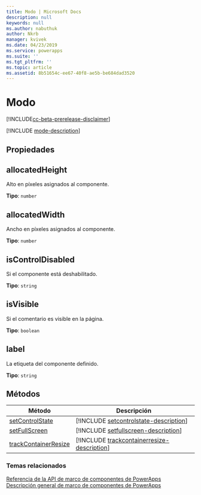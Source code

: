 ```yaml
---
title: Modo | Microsoft Docs
description: null
keywords: null
ms.author: nabuthuk
author: Nkrb
manager: kvivek
ms.date: 04/23/2019
ms.service: powerapps
ms.suite: ''
ms.tgt_pltfrm: ''
ms.topic: article
ms.assetid: 8b51654c-ee67-40f8-ae5b-be684dad3520
---
```


# <a name="mode"></a>Modo

[!INCLUDE[cc-beta-prerelease-disclaimer](../../../includes/cc-beta-prerelease-disclaimer.md)]

[!INCLUDE [mode-description](includes/mode-description.md)]

## <a name="properties"></a>Propiedades

## <a name="allocatedheight"></a>allocatedHeight

Alto en píxeles asignados al componente.

**Tipo**: `number`

## <a name="allocatedwidth"></a>allocatedWidth

Ancho en píxeles asignados al componente.

**Tipo**: `number`

## <a name="iscontroldisabled"></a>isControlDisabled

Si el componente está deshabilitado.

**Tipo**: `string`

## <a name="isvisible"></a>isVisible

Si el comentario es visible en la página.

**Tipo**: `boolean`

## <a name="label"></a>label

La etiqueta del componente definido.

**Tipo**: `string`

## <a name="methods"></a>Métodos

|Método | Descripción | 
| ------------- |-------------|
|[setControlState](mode/setcontrolstate.md)|[!INCLUDE [setcontrolstate-description](mode/includes/setcontrolstate-description.md)]|
|[setFullScreen](mode/setfullscreen.md)|[!INCLUDE [setfullscreen-description](mode/includes/setfullscreen-description.md)]|
|[trackContainerResize](mode/trackcontainerresize.md)|[!INCLUDE [trackcontainerresize-description](mode/includes/trackcontainerresize-description.md)]|


### <a name="related-topics"></a>Temas relacionados

[Referencia de la API de marco de componentes de PowerApps](../reference/index.md)<br/>
[Descripción general de marco de componentes de PowerApps](../overview.md)